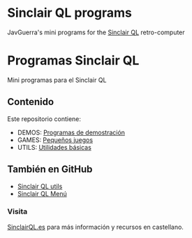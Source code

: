 # Sinclair QL programs
JavGuerra's mini programs for the [Sinclair QL](https://en.wikipedia.org/wiki/Sinclair_QL "Sinclair QL info") retro-computer

# Programas Sinclair QL
Mini programas para el Sinclair QL 

## Contenido

Este repositorio contiene:

* DEMOS: [Programas de demostración](DEMOS/README.md)
* GAMES: [Pequeños juegos](GAMES/README.md)
* UTILS: [Utilidades básicas](UTILS/README.md)

## También en GitHub

* [Sinclair QL utils](https://github.com/JavGuerra/Sinclair-QL-utils)
* [Sinclair QL Menú](https://github.com/JavGuerra/Sinclair-QL-menu)

### Visita
[SinclairQL.es](http://sinclairql.es "Sinclair QL Recursos en Castellano") para más información y recursos en castellano.


